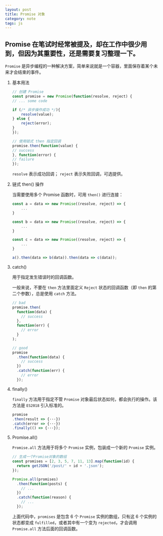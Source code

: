 ```yaml
---
layout: post
title: Promise 对象
category: note
tags: js
---
```


## Promise 在笔试时经常被提及，却在工作中很少用到，但因为其重要性，还是需要复习整理一下。

`Promise` 是异步编程的一种解决方案，简单来说就是一个容器，里面保存着某个未来才会结束的事件。

1. 基本用法

   ```js
   // 创建 Promise
   const promise = new Promise(function(resolve, reject) {
   // ... some code

   if (/* 异步操作成功 */){
       resolve(value);
   } else {
       reject(error);
   }
   });

   // 使用链式 then 指定回调
   promise.then(function(value) {
   // success
   }, function(error) {
   // failure
   });
   ```

   `resolve` 表示成功回调；
   `reject` 表示失败回调，可选提供。

2. 链式 then() 操作

   当需要使用多个 Promise 函数时，可用 `then()` 进行连接：

   ```js
   const a = data => new Promise((resolve, reject) => {
       ...
   }

   const b = data => new Promise((resolve, reject) => {
       ...
   }

   const c = data => new Promise((resolve, reject) => {
       ...
   }

   a().then(data => b(data)).then(data => c(data));
   ```

3. catch()

   用于指定发生错误时的回调函数。

   一般来说，不要在 `then` 方法里面定义 `Reject` 状态的回调函数（即 `then` 的第二个参数），总是使用 `catch` 方法。

   ```js
   // bad
   promise.then(
     function(data) {
       // success
     },
     function(err) {
       // error
     }
   );

   // good
   promise
     .then(function(data) {
       // success
     })
     .catch(function(err) {
       // error
     });
   ```

4. finally()

   `finally` 方法用于指定不管 `Promise` 对象最后状态如何，都会执行的操作。该方法是 `ES2018` 引入标准的。

   ```js
   promise
   .then(result => {···})
   .catch(error => {···})
   .finally(() => {···});
   ```

5. Promise.all()

   `Promise.all` 方法用于将多个 `Promise` 实例，包装成一个新的 `Promise` 实例。

   ```js
   // 生成一个Promise对象的数组
   const promises = [2, 3, 5, 7, 11, 13].map(function(id) {
     return getJSON('/post/' + id + '.json');
   });

   Promise.all(promises)
     .then(function(posts) {
       // ...
     })
     .catch(function(reason) {
       // ...
     });
   ```

   上面代码中，`promises` 是包含 6 个 `Promise` 实例的数组，只有这 6 个实例的状态都变成 `fulfilled`，或者其中有一个变为 `rejected`，才会调用 `Promise.all` 方法后面的回调函数。
